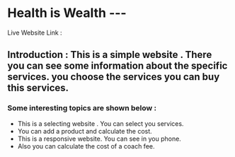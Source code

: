 # Health is Wealth ---

Live Website Link : 

## Introduction : This is a simple website . There you can see some information about the specific services. you choose the services you can buy this services.


### Some interesting topics are shown below : 

* This is a selecting website . You can select you services.
* You can add a product and calculate the cost.
* This is a responsive website. You can see in you phone.
* Also you can calculate the cost of a coach fee.





